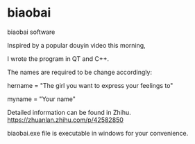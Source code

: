 # biaobai
biaobai software

Inspired by a popular douyin video this morning,

I wrote the program in QT and C++.

The names are required to be change accordingly:

hername = "The girl you want to express your feelings to"

myname = "Your name"

Detailed information can be found in Zhihu.
https://zhuanlan.zhihu.com/p/42582850

biaobai.exe file is executable in windows for your convenience.
